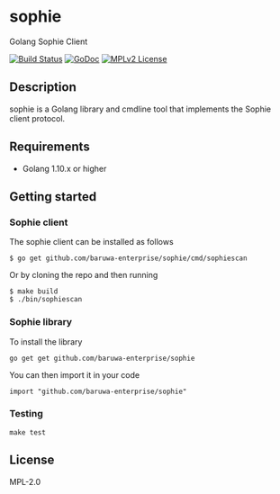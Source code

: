 # sophie

Golang Sophie Client

[![Build Status](https://travis-ci.org/baruwa-enterprise/sophie.svg?branch=master)](https://travis-ci.org/baruwa-enterprise/sophie)
[![GoDoc](https://godoc.org/github.com/baruwa-enterprise/sophie?status.svg)](https://godoc.org/github.com/baruwa-enterprise/sophie)
[![MPLv2 License](https://img.shields.io/badge/license-MPLv2-blue.svg?style=flat-square)](https://www.mozilla.org/MPL/2.0/)

## Description

sophie is a Golang library and cmdline tool that implements the
Sophie client protocol.

## Requirements

* Golang 1.10.x or higher

## Getting started

### Sophie client

The sophie client can be installed as follows

```console
$ go get github.com/baruwa-enterprise/sophie/cmd/sophiescan
```

Or by cloning the repo and then running

```console
$ make build
$ ./bin/sophiescan
```

### Sophie library

To install the library

```console
go get get github.com/baruwa-enterprise/sophie
```

You can then import it in your code

```golang
import "github.com/baruwa-enterprise/sophie"
```

### Testing

``make test``

## License

MPL-2.0
